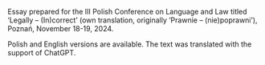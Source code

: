 Essay prepared for the III Polish Conference on Language and Law titled ‘Legally – (In)correct’
(own translation, originally ‘Prawnie – (nie)poprawni’), Poznań, November 18-19, 2024.

Polish and English versions are available. The text was translated with the support of ChatGPT.
